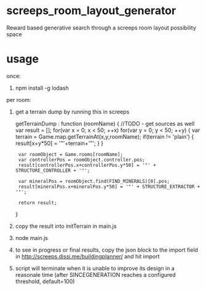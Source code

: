 # screeps_room_layout_generator
Reward based generative search through a screeps room layout possibility space

# usage

once:

1. npm install -g lodash

per room:

1. get a terrain dump by running this in screeps

    getTerrainDump : function (roomName)
    {
        //TODO - get sources as well
        var result = [];
        for(var x = 0; x < 50; ++x) for(var y = 0; y < 50; ++y)
        {
            var terrain = Game.map.getTerrainAt(x,y,roomName);
            if(terrain != 'plain')
            {
                result[x+y*50] = '"'+terrain+'"';
            }
        }
        
        var roomObject = Game.rooms[roomName];
        var controllerPos = roomObject.controller.pos;
        result[controllerPos.x+controllerPos.y*50] = '"' + STRUCTURE_CONTROLLER + '"';
        
        var mineralPos = roomObject.find(FIND_MINERALS)[0].pos;
        result[mineralPos.x+mineralPos.y*50] = '"' + STRUCTURE_EXTRACTOR + '"';
        
        return result;
    }

2. copy the result into initTerrain in main.js

3. node main.js

4. to see in progress or final results, copy the json block to the import field in http://screeps.dissi.me/buildingplanner/ and hit import

5. script will terminate when it is unable to improve its design in a reasonale time (after SINCEGENERATION reaches a configured threshold, default=100)
